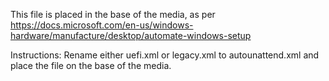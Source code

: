 This file is placed in the base of the media, as per https://docs.microsoft.com/en-us/windows-hardware/manufacture/desktop/automate-windows-setup

Instructions:
Rename either uefi.xml or legacy.xml to autounattend.xml and place the file on the base of the media.
